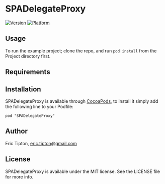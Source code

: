 # SPADelegateProxy

[![Version](http://cocoapod-badges.herokuapp.com/v/SPADelegateProxy/badge.png)](http://cocoadocs.org/docsets/SPADelegateProxy)
[![Platform](http://cocoapod-badges.herokuapp.com/p/SPADelegateProxy/badge.png)](http://cocoadocs.org/docsets/SPADelegateProxy)

## Usage

To run the example project; clone the repo, and run `pod install` from the Project directory first.

## Requirements

## Installation

SPADelegateProxy is available through [CocoaPods](http://cocoapods.org), to install
it simply add the following line to your Podfile:

    pod "SPADelegateProxy"

## Author

Eric Tipton, eric.tipton@gmail.com

## License

SPADelegateProxy is available under the MIT license. See the LICENSE file for more info.

